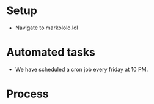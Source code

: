 # Setup
- Navigate to markololo.lol

# Automated tasks
- We have scheduled a cron job every friday at 10 PM.

# Process
